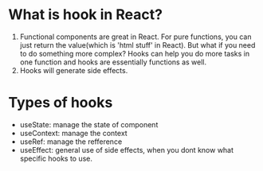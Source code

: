 # What is hook in React?
1. Functional components are great in React. For pure functions, you can just return the value(which is 'html stuff' in React). But what if you need to do something more complex? Hooks can help you do more tasks in one function and hooks are essentially functions as well.
2. Hooks will generate side effects.

# Types of hooks
- useState: manage the state of component
- useContext: manage the context
- useRef: manage the refference
- useEffect: general use of side effects, when you dont know what specific hooks to use.